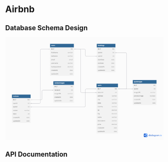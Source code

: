 # Airbnb

## Database Schema Design

![db-schema]

[db-schema]: ./images/databaseSchema.png

## API Documentation
